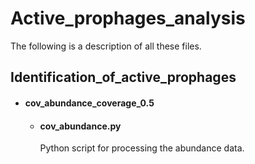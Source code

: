 # Active_prophages_analysis
The following is a description of all these files.

## Identification_of_active_prophages
  * #### cov_abundance_coverage_0.5                                              
    * #### cov_abundance.py
      Python script for processing the abundance data.
